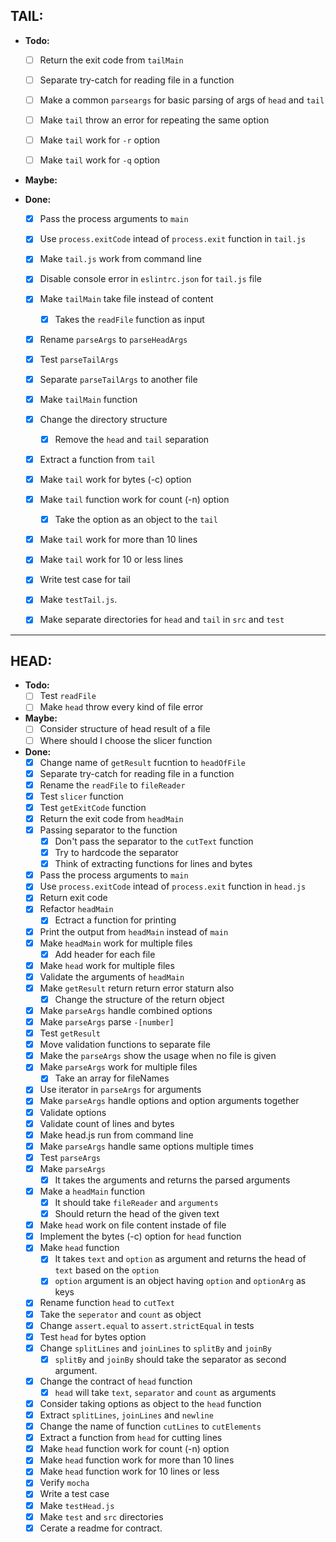 ## **TAIL:**
  - **Todo:**
    - [ ] Return the exit code from `tailMain`
    - [ ] Separate try-catch for reading file in a function
    - [ ] Make a common `parseargs` for basic parsing of args of `head` and `tail`
    - [ ] Make `tail` throw an error for repeating the same option
    - [ ] Make `tail` work for `-r` option
    - [ ] Make `tail` work for `-q` option


  - **Maybe:**


  - **Done:**
    - [x] Pass the process arguments to `main`
    - [x] Use `process.exitCode` intead of `process.exit` function in `tail.js`
    - [x] Make `tail.js` work from command line
    - [x] Disable console error in `eslintrc.json` for `tail.js` file
    - [x] Make `tailMain` take file instead of content
      - [x] Takes the `readFile` function as input 
    - [x] Rename `parseArgs` to `parseHeadArgs`
    - [x] Test `parseTailArgs`
    - [x] Separate `parseTailArgs` to another file
    - [x] Make `tailMain` function
    - [x] Change the directory structure
      - [x] Remove the `head` and `tail` separation
    - [x] Extract a function from `tail`
    - [x] Make `tail` work for bytes (-c) option
    - [x] Make `tail` function work for count (-n) option
      - [x] Take the option as an object to the `tail`
    - [x] Make `tail` work for more than 10 lines
    - [x] Make `tail` work for 10 or less lines
    - [x] Write test case for tail
    - [x] Make `testTail.js`.
    - [x] Make separate directories for `head` and `tail` in `src` and `test`


---

## **HEAD:**
  - **Todo:**
    - [ ] Test `readFile`
    - [ ] Make `head` throw every kind of file error

  - **Maybe:**
    - [ ] Consider structure of head result of a file
    - [ ] Where should I choose the slicer function

  - **Done:**
    - [x] Change name of `getResult` fucntion to `headOfFile`
    - [x] Separate try-catch for reading file in a function
    - [x] Rename the `readFile` to `fileReader`
    - [x] Test `slicer` function
    - [x] Test `getExitCode` function    
    - [x] Return the exit code from `headMain`
    - [x] Passing separator to the function
      - [x] Don't pass the separator to the `cutText` function 
      - [x] Try to hardcode the separator
      - [x] Think of extracting functions for lines and bytes
    - [x] Pass the process arguments to `main`
    - [x] Use `process.exitCode` intead of `process.exit` function in `head.js`
    - [x] Return exit code
    - [x] Refactor `headMain`
      - [x] Ectract a function for printing
    - [x] Print the output from `headMain` instead of `main`
    - [x] Make `headMain` work for multiple files
      - [x] Add header for each file
    - [x] Make `head` work for multiple files
    - [x] Validate the arguments of `headMain`
    - [x] Make `getResult` return return error staturn also
      -[x] Change the structure of the return object
    - [x] Make `parseArgs` handle combined options
    - [x] Make `parseArgs` parse `-[number]`
    - [x] Test `getResult`
    - [x] Move validation functions to separate file
    - [x] Make the `parseArgs` show the usage when no file is given
    - [x] Make `parseArgs` work for multiple files
      - [x] Take an array for fileNames
    - [x] Use iterator in `parseArgs` for arguments
    - [x] Make `parseArgs` handle options and option arguments together
    - [x] Validate options
    - [x] Validate count of lines and bytes
    - [x] Make head.js run from command line
    - [x] Make `parseArgs` handle same options multiple times
    - [x] Test `parseArgs`
    - [x] Make `parseArgs`
      - [x] It takes the arguments and returns the parsed arguments
    - [x] Make a `headMain` function
      - [x] It should take `fileReader` and `arguments`
      - [x] Should return the head of the given text
    - [x] Make `head` work on file content instade of file
    - [x] Implement the bytes (-c) option for `head` function
    - [x] Make `head` function
      - [x] It takes `text` and `option` as argument and returns the head of `text` based on the `option`
      - [x] `option` argument is an object having `option` and `optionArg` as keys
    - [x] Rename function `head` to `cutText`
    - [x] Take the `seperator` and `count` as object
    - [x] Change `assert.equal` to `assert.strictEqual` in tests
    - [x] Test `head` for bytes option
    - [x] Change `splitLines` and `joinLines` to `splitBy` and `joinBy`
      - [x] `splitBy` and `joinBy` should take the separator as second argument.
    - [x] Change the contract of `head` function
      - [x] `head` will take `text`, `separator` and `count` as arguments
    - [x] Consider taking options as object to the `head` function
    - [x] Extract `splitLines`, `joinLines` and `newline`
    - [x] Change the name of function `cutLines` to `cutElements`
    - [x] Extract a function from `head` for cutting lines
    - [x] Make `head` function work for count (-n) option
    - [x] Make `head` function work for more than 10 lines
    - [x] Make `head` function work for 10 lines or less
    - [x] Verify `mocha`
    - [x] Write a test case
    - [x] Make `testHead.js`
    - [x] Make `test` and `src` directories
    - [x] Cerate a readme for contract.
